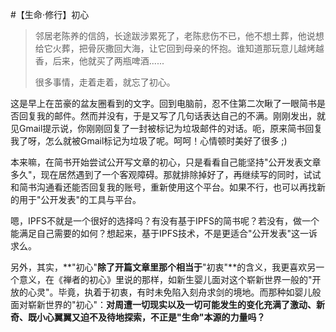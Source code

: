 #【生命⋅修行】初心

>邻居老陈养的信鸽，长途跋涉累死了，老陈悲伤不已，他不想土葬，他说想给它火葬，把骨灰撒回大海，让它回到母亲的怀抱。谁知道那玩意儿越烤越香，后来，他就买了两瓶啤酒......
>
>很多事情，走着走着，就忘了初心。

这是早上在茁豪的盆友圈看到的文字。回到电脑前，忍不住第二次瞅了一眼简书是否回复我的邮件。然而并没有，于是又写了几句话表达自己的不满。刚刚发出，就见Gmail提示说，你刚刚回复了一封被标记为垃圾邮件的对话。呃，原来简书回复我了呀，怎么就被Gmail标记为垃圾了呢。呵呵！心情顿时美好了很多 ;)

本来嘛，在简书开始尝试公开写文章的初心，只是看看自己能坚持"公开发表文章多久"，现在居然遇到了一个客观障碍。那就排除掉好了，再继续写的同时，试试和简书沟通看还能否回复我的账号，重新使用这个平台。如果不行，也可以再找新的用于"公开发表"的工具与平台。

嗯，IPFS不就是一个很好的选择吗？有没有基于IPFS的简书呢？若没有，做一个能满足自己需要的如何？想起来，基于IPFS技术，不是更适合"公开发表"这一诉求么。

另外，其实，**"初心"**除了开篇文章里那个相当于**"初衷"**的含义，我更喜欢另一个意义，在《禅者的初心》里说的那样，如新生婴儿面对这个崭新世界一般的"开放的心灵"。毕竟，执着于初衷，有时未免陷入刻舟求剑的境地。而那种如婴儿般面对崭新世界的"初心"：**对周遭一切现实以及一切可能发生的变化充满了激动、新奇、既小心翼翼又迫不及待地探索，不正是"生命"本源的力量吗？**

